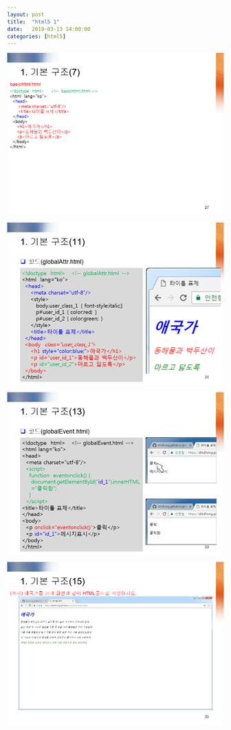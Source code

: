 ```yaml
---
layout: post
title:  "html5 1"
date:   2019-03-13 14:00:00 
categories: [html5]
---
```


![Screen html5_0101](https://raw.githubusercontent.com/javaroadmap/javaroadmap.github.io/master/static/img/_posts/homework/html5_0101.png "Screen html5_0101")

![Screen html5_0102](https://raw.githubusercontent.com/javaroadmap/javaroadmap.github.io/master/static/img/_posts/homework/html5_0102.png "Screen html5_0102")

![Screen html5_0103](https://raw.githubusercontent.com/javaroadmap/javaroadmap.github.io/master/static/img/_posts/homework/html5_0103.png "Screen html5_0103")

![Screen html5_0104](https://raw.githubusercontent.com/javaroadmap/javaroadmap.github.io/master/static/img/_posts/homework/html5_0104.png "Screen html5_0104")

